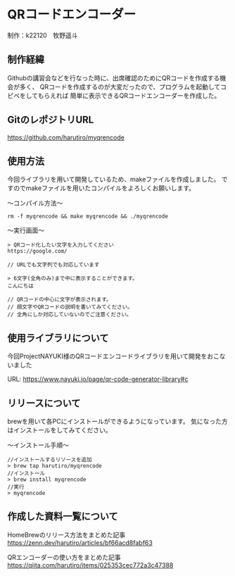 # QRコードエンコーダー

制作：k22120　牧野遥斗

## 制作経緯
Githubの講習会などを行なった時に、出席確認のためにQRコードを作成する機会が多く、
QRコードを作成するのが大変だったので、プログラムを起動してコピペをしてもらえれば
簡単に表示できるQRコードエンコーダーを作成した。

## GitのレポジトリURL
https://github.com/harutiro/myqrencode

## 使用方法
今回ライブラリを用いて開発しているため、makeファイルを作成しました。
ですのでmakeファイルを用いたコンパイルをよろしくお願いします。

〜コンパイル方法〜
```
rm -f myqrencode && make myqrencode && ./myqrencode
```

〜実行画面〜
```
> QRコード化したい文字を入力してください
https://google.com/

// URLでも文字列でも対応しています

> 6文字(全角のみ)まで中に表示することができます。
こんにちは

// QRコードの中心に文字が表示されます。
// 顔文字やQRコードの説明を書いてみてください。
// 全角にしか対応していないのでご注意ください。
```

## 使用ライブラリについて
今回ProjectNAYUKI様のQRコードエンコードライブラリを用いて開発をおこないました

URL: https://www.nayuki.io/page/qr-code-generator-library#c

## リリースについて
brewを用いて各PCにインストールができるようになっています。
気になった方はインストールをしてみてください。

〜インストール手順〜
```
//インストールするリソースを追加
> brew tap harutiro/myqrencode
//インストール
> brew install myqrencode
//実行
> myqrencode
```

## 作成した資料一覧について
HomeBrewのリリース方法をまとめた記事
https://zenn.dev/harutiro/articles/bf66acd8fabf63

QRエンコーダーの使い方をまとめた記事
https://qiita.com/harutiro/items/025353cec772a3c47388

